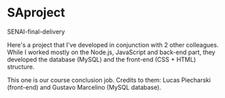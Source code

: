 # SAproject
SENAI-final-delivery

Here's a project that I've developed in conjunction with 2 other colleagues. While I worked mostly on the Node.js, JavaScript and back-end part, they developed the database (MySQL) and the front-end (CSS + HTML) structure.

This one is our course conclusion job. 
Credits to them: Lucas Piecharski (front-end) and Gustavo Marcelino (MySQL database).
